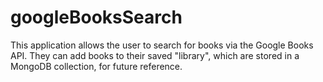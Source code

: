 # googleBooksSearch

This application allows the user to search for books via the Google Books API. They can add books to their saved "library", which are stored in a MongoDB collection, for future reference.
